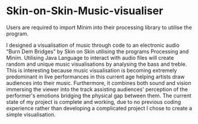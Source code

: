 # Skin-on-Skin-Music-visualiser

Users are required to import Minim into their processing library to utilise the program.

I designed a visualisation of music through code to an electronic audio “Burn Dem Bridges” by Skin on Skin utilising the programs Processing and Minim. Utilising Java Language to interact with audio files will create random and unique music visualisations by analysing the bass and treble. This is interesting because music visualisation is becoming extremely predominant in live performances in this current age helping artists draw audiences into their music. Furthermore, it combines both sound and vision immersing the viewer into the track assisting audiences' perception of the performer's emotions bridging the physical gap between them. The current state of my project is complete and working, due to no previous coding experience rather than developing a complicated project I chose to create a simple visualisation. 


